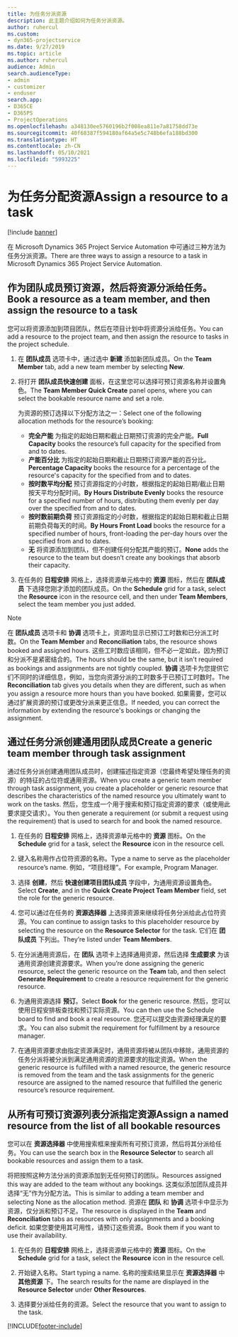 ```yaml
---
title: 为任务分派资源
description: 此主题介绍如何为任务分派资源。
author: ruhercul
ms.custom:
- dyn365-projectservice
ms.date: 9/27/2019
ms.topic: article
ms.author: ruhercul
audience: Admin
search.audienceType:
- admin
- customizer
- enduser
search.app:
- D365CE
- D365PS
- ProjectOperations
ms.openlocfilehash: a348130ee5760196b2f008ea811e7a81758dd73e
ms.sourcegitcommit: 40f68387f594180af64a5e5c748b6efa188bd300
ms.translationtype: HT
ms.contentlocale: zh-CN
ms.lasthandoff: 05/10/2021
ms.locfileid: "5993225"
---
```

# <a name="assign-a-resource-to-a-task"></a><span data-ttu-id="1cd0d-103">为任务分配资源</span><span class="sxs-lookup"><span data-stu-id="1cd0d-103">Assign a resource to a task</span></span>

[!include [banner](../includes/psa-now-project-operations.md)]

<span data-ttu-id="1cd0d-104">在 Microsoft Dynamics 365 Project Service Automation 中可通过三种方法为任务分派资源。</span><span class="sxs-lookup"><span data-stu-id="1cd0d-104">There are three ways to assign a resource to a task in Microsoft Dynamics 365 Project Service Automation.</span></span>

## <a name="book-a-resource-as-a-team-member-and-then-assign-the-resource-to-a-task"></a><span data-ttu-id="1cd0d-105">作为团队成员预订资源，然后将资源分派给任务。</span><span class="sxs-lookup"><span data-stu-id="1cd0d-105">Book a resource as a team member, and then assign the resource to a task</span></span>

<span data-ttu-id="1cd0d-106">您可以将资源添加到项目团队，然后在项目计划中将资源分派给任务。</span><span class="sxs-lookup"><span data-stu-id="1cd0d-106">You can add a resource to the project team, and then assign the resource to tasks in the project schedule.</span></span>

1. <span data-ttu-id="1cd0d-107">在 **团队成员** 选项卡中，通过选中 **新建** 添加新团队成员。</span><span class="sxs-lookup"><span data-stu-id="1cd0d-107">On the **Team Member** tab, add a new team member by selecting **New**.</span></span> 

2. <span data-ttu-id="1cd0d-108">将打开 **团队成员快速创建** 面板，在这里您可以选择可预订资源名称并设置角色。</span><span class="sxs-lookup"><span data-stu-id="1cd0d-108">The **Team Member Quick Create** panel opens, where you can select the bookable resource name and set a role.</span></span> 

    <span data-ttu-id="1cd0d-109">为资源的预订选择以下分配方法之一：</span><span class="sxs-lookup"><span data-stu-id="1cd0d-109">Select one of the following allocation methods for the resource’s booking:</span></span>

    - <span data-ttu-id="1cd0d-110">**完全产能** 为指定的起始日期和截止日期预订资源的完全产能。</span><span class="sxs-lookup"><span data-stu-id="1cd0d-110">**Full Capacity** books the resource’s full capacity for the specified from and to dates.</span></span>
    - <span data-ttu-id="1cd0d-111">**产能百分比** 为指定的起始日期和截止日期预订资源产能的百分比。</span><span class="sxs-lookup"><span data-stu-id="1cd0d-111">**Percentage Capacity** books the resource for a percentage of the resource's capacity for the specified from and to dates.</span></span>
    - <span data-ttu-id="1cd0d-112">**按时数平均分配** 预订资源指定的小时数，根据指定的起始日期/截止日期按天平均分配时间。</span><span class="sxs-lookup"><span data-stu-id="1cd0d-112">**By Hours Distribute Evenly** books the resource for a specified number of hours, distributing them evenly per day over the specified from and to dates.</span></span>
    - <span data-ttu-id="1cd0d-113">**按时数前期负荷** 预订资源指定的小时数，根据指定的起始日期和截止日期前期负荷每天的时间。</span><span class="sxs-lookup"><span data-stu-id="1cd0d-113">**By Hours Front Load** books the resource for a specified number of hours, front-loading the per-day hours over the specified from and to dates.</span></span>
    - <span data-ttu-id="1cd0d-114">**无** 将资源添加到团队，但不创建任何分配其产能的预订。</span><span class="sxs-lookup"><span data-stu-id="1cd0d-114">**None** adds the resource to the team but doesn’t create any bookings that absorb their capacity.</span></span>

3. <span data-ttu-id="1cd0d-115">在任务的 **日程安排** 网格上，选择资源单元格中的 **资源** 图标，然后在 **团队成员** 下选择您刚才添加的团队成员。</span><span class="sxs-lookup"><span data-stu-id="1cd0d-115">On the **Schedule** grid for a task, select the **Resource** icon in the resource cell, and then under **Team Members**, select the team member you just added.</span></span> 

> [!NOTE]
> <span data-ttu-id="1cd0d-116">在 **团队成员** 选项卡和 **协调** 选项卡上，资源均显示已预订工时数和已分派工时数。</span><span class="sxs-lookup"><span data-stu-id="1cd0d-116">On the **Team Member** and **Reconciliation** tabs, the resource shows booked and assigned hours.</span></span> <span data-ttu-id="1cd0d-117">这些工时数应该相同，但不必一定如此，因为预订和分派不是紧密结合的。</span><span class="sxs-lookup"><span data-stu-id="1cd0d-117">The hours should be the same, but it isn't required as bookings and assignments are not tightly coupled.</span></span> <span data-ttu-id="1cd0d-118">**协调** 选项卡为您提供它们不同时的详细信息，例如，当您向资源分派的工时数多于已预订工时数时。</span><span class="sxs-lookup"><span data-stu-id="1cd0d-118">The **Reconciliation** tab gives you details when they are different, such as when you assign a resource more hours than you have booked.</span></span> <span data-ttu-id="1cd0d-119">如果需要，您可以通过扩展资源的预订或更改分派来更正信息。</span><span class="sxs-lookup"><span data-stu-id="1cd0d-119">If needed, you can correct the information by extending the resource's bookings or changing the assignment.</span></span>

## <a name="create-a-generic-team-member-through-task-assignment"></a><span data-ttu-id="1cd0d-120">通过任务分派创建通用团队成员</span><span class="sxs-lookup"><span data-stu-id="1cd0d-120">Create a generic team member through task assignment</span></span>

<span data-ttu-id="1cd0d-121">通过任务分派创建通用团队成员时，创建描述指定资源（您最终希望处理任务的资源）的特征的占位符或通用资源。</span><span class="sxs-lookup"><span data-stu-id="1cd0d-121">When you create a generic team member through task assignment, you create a placeholder or generic resource that describes the characteristics of the named resource you ultimately want to work on the tasks.</span></span> <span data-ttu-id="1cd0d-122">然后，您生成一个用于搜索和预订指定资源的要求（或使用此要求提交请求）。</span><span class="sxs-lookup"><span data-stu-id="1cd0d-122">You then generate a requirement (or submit a request using the requirement) that is used to search for and book the named resource.</span></span>

1. <span data-ttu-id="1cd0d-123">在任务的 **日程安排** 网格上，选择资源单元格中的 **资源** 图标。</span><span class="sxs-lookup"><span data-stu-id="1cd0d-123">On the **Schedule** grid for a task, select the **Resource** icon in the resource cell.</span></span>

2. <span data-ttu-id="1cd0d-124">键入名称用作占位符资源的名称。</span><span class="sxs-lookup"><span data-stu-id="1cd0d-124">Type a name to serve as the placeholder resource’s name.</span></span> <span data-ttu-id="1cd0d-125">例如，“项目经理”。</span><span class="sxs-lookup"><span data-stu-id="1cd0d-125">For example, Program Manager.</span></span>

3. <span data-ttu-id="1cd0d-126">选择 **创建**，然后 **快速创建项目团队成员** 字段中，为通用资源设置角色。</span><span class="sxs-lookup"><span data-stu-id="1cd0d-126">Select **Create**, and in the **Quick Create Project Team Member** field, set the role for the generic resource.</span></span>

4. <span data-ttu-id="1cd0d-127">您可以通过在任务的 **资源选择器** 上选择资源来继续将任务分派给此占位符资源。</span><span class="sxs-lookup"><span data-stu-id="1cd0d-127">You can continue to assign tasks to this placeholder resource by selecting the resource on the **Resource Selector** for the task.</span></span> <span data-ttu-id="1cd0d-128">它们在 **团队成员** 下列出。</span><span class="sxs-lookup"><span data-stu-id="1cd0d-128">They’re listed under **Team Members**.</span></span>

5. <span data-ttu-id="1cd0d-129">在分派通用资源后，在 **团队** 选项卡上选择通用资源，然后选择 **生成要求** 为该通用资源创建资源要求。</span><span class="sxs-lookup"><span data-stu-id="1cd0d-129">When you’re done assigning the generic resource, select the generic resource on the **Team** tab, and then select **Generate Requirement** to create a resource requirement for the generic resource.</span></span>

6. <span data-ttu-id="1cd0d-130">为通用资源选择 **预订**。</span><span class="sxs-lookup"><span data-stu-id="1cd0d-130">Select **Book** for the generic resource.</span></span> <span data-ttu-id="1cd0d-131">然后，您可以使用日程安排板查找和预订实际资源。</span><span class="sxs-lookup"><span data-stu-id="1cd0d-131">You can then use the Schedule board to find and book a real resource.</span></span> <span data-ttu-id="1cd0d-132">您还可以提交由资源经理满足的要求。</span><span class="sxs-lookup"><span data-stu-id="1cd0d-132">You can also submit the requirement for fulfillment by a resource manager.</span></span>

7. <span data-ttu-id="1cd0d-133">在通用资源要求由指定资源满足时，通用资源将被从团队中移除，通用资源的任务分派将被分派到满足通用资源的资源要求的指定资源。</span><span class="sxs-lookup"><span data-stu-id="1cd0d-133">When the generic resource is fulfilled with a named resource, the generic resource is removed from the team and the task assignments for the generic resource are assigned to the named resource that fulfilled the generic resource’s resource requirement.</span></span>

## <a name="assign-a-named-resource-from-the-list-of-all-bookable-resources"></a><span data-ttu-id="1cd0d-134">从所有可预订资源列表分派指定资源</span><span class="sxs-lookup"><span data-stu-id="1cd0d-134">Assign a named resource from the list of all bookable resources</span></span>

<span data-ttu-id="1cd0d-135">您可以在 **资源选择器** 中使用搜索框来搜索所有可预订资源，然后将其分派给任务。</span><span class="sxs-lookup"><span data-stu-id="1cd0d-135">You can use the search box in the **Resource Selector** to search all bookable resources and assign them to a task.</span></span>

<span data-ttu-id="1cd0d-136">将把按照这种方法分派的资源添加到无任何预订的团队。</span><span class="sxs-lookup"><span data-stu-id="1cd0d-136">Resources assigned this way are added to the team without any bookings.</span></span> <span data-ttu-id="1cd0d-137">这类似添加团队成员并选择“无”作为分配方法。</span><span class="sxs-lookup"><span data-stu-id="1cd0d-137">This is similar to adding a team member and selecting None as the allocation method.</span></span> <span data-ttu-id="1cd0d-138">资源在 **团队** 和 **协调** 选项卡中显示为资源，仅分派和预订不足。</span><span class="sxs-lookup"><span data-stu-id="1cd0d-138">The resource is displayed in the **Team** and **Reconciliation** tabs as resources with only assignments and a booking deficit.</span></span> <span data-ttu-id="1cd0d-139">如果您要使用其可用性，请预订这些资源。</span><span class="sxs-lookup"><span data-stu-id="1cd0d-139">Book them if you want to use their availability.</span></span>

1. <span data-ttu-id="1cd0d-140">在任务的 **日程安排** 网格上，选择资源单元格中的 **资源** 图标。</span><span class="sxs-lookup"><span data-stu-id="1cd0d-140">On the **Schedule** grid for a task, select the **Resource** icon in the resource cell.</span></span>

2. <span data-ttu-id="1cd0d-141">开始键入名称。</span><span class="sxs-lookup"><span data-stu-id="1cd0d-141">Start typing a name.</span></span> <span data-ttu-id="1cd0d-142">名称的搜索结果显示在 **资源选择器** 中 **其他资源** 下。</span><span class="sxs-lookup"><span data-stu-id="1cd0d-142">The search results for the name are displayed in the **Resource Selector** under **Other Resources**.</span></span>

3. <span data-ttu-id="1cd0d-143">选择要分派给任务的资源。</span><span class="sxs-lookup"><span data-stu-id="1cd0d-143">Select the resource that you want to assign to the task.</span></span>



[!INCLUDE[footer-include](../includes/footer-banner.md)]